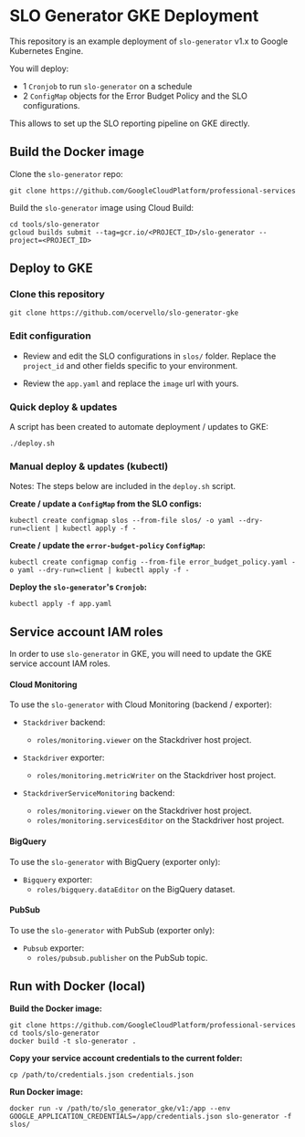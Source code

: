 # SLO Generator GKE Deployment

This repository is an example deployment of `slo-generator` v1.x to Google Kubernetes Engine.

You will deploy:
* 1 `Cronjob` to run `slo-generator` on a schedule
* 2 `ConfigMap` objects for the Error Budget Policy and the SLO configurations.

This allows to set up the SLO reporting pipeline on GKE directly.

## Build the Docker image
Clone the `slo-generator` repo:
```
git clone https://github.com/GoogleCloudPlatform/professional-services
```

Build the `slo-generator` image using Cloud Build:
```
cd tools/slo-generator
gcloud builds submit --tag=gcr.io/<PROJECT_ID>/slo-generator --project=<PROJECT_ID>
```

## Deploy to GKE

### Clone this repository
```
git clone https://github.com/ocervello/slo-generator-gke
```

### Edit configuration
* Review and edit the SLO configurations in `slos/` folder. Replace the
`project_id` and other fields specific to your environment.

* Review the `app.yaml` and replace the `image` url with yours.

### Quick deploy & updates
A script has been created to automate deployment / updates to GKE:
```
./deploy.sh
```

### Manual deploy & updates (kubectl)

Notes: The steps below are included in the `deploy.sh` script.

**Create / update a `ConfigMap` from the SLO configs:**
```
kubectl create configmap slos --from-file slos/ -o yaml --dry-run=client | kubectl apply -f -
```

**Create / update the `error-budget-policy` `ConfigMap`:**
```
kubectl create configmap config --from-file error_budget_policy.yaml -o yaml --dry-run=client | kubectl apply -f -
```

**Deploy the `slo-generator`'s `Cronjob`:**
```
kubectl apply -f app.yaml
```

## Service account IAM roles
In order to use `slo-generator` in GKE, you will need to update the GKE service account IAM roles.

#### Cloud Monitoring
To use the `slo-generator` with Cloud Monitoring (backend / exporter):

* `Stackdriver` backend:
  * `roles/monitoring.viewer` on the Stackdriver host project.


* `Stackdriver` exporter:
  * `roles/monitoring.metricWriter` on the Stackdriver host project.


* `StackdriverServiceMonitoring` backend:
  * `roles/monitoring.viewer` on the Stackdriver host project.
  * `roles/monitoring.servicesEditor` on the Stackdriver host project.

#### BigQuery
To use the `slo-generator` with BigQuery (exporter only):

* `Bigquery` exporter:
  * `roles/bigquery.dataEditor` on the BigQuery dataset.

#### PubSub
To use the `slo-generator` with PubSub (exporter only):

* `Pubsub` exporter:
  * `roles/pubsub.publisher` on the PubSub topic.

## Run with Docker (local)

**Build the Docker image:**
```
git clone https://github.com/GoogleCloudPlatform/professional-services
cd tools/slo-generator
docker build -t slo-generator .
```

**Copy your service account credentials to the current folder:**
```
cp /path/to/credentials.json credentials.json
```

**Run Docker image:**
```
docker run -v /path/to/slo_generator_gke/v1:/app --env GOOGLE_APPLICATION_CREDENTIALS=/app/credentials.json slo-generator -f slos/
```
